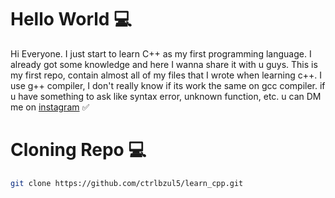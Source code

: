 # Hello World :computer:
Hi Everyone. I just start to learn C++ as my first programming language.
I already got some knowledge and here I wanna share it with u guys.
This is my first repo, contain almost all of my files that I wrote when learning c++.
I use g++ compiler, I don't really know if its work the same on gcc compiler.
if u have something to ask like syntax error, unknown function, etc.
u can DM me on [instagram](@zulfikriry5) :white_check_mark:


# Cloning Repo :computer:
```bash
git clone https://github.com/ctrlbzul5/learn_cpp.git
```
